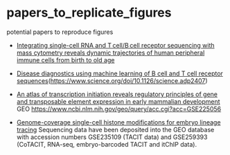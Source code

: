 # papers_to_replicate_figures
potential papers to reproduce figures

* [Integrating single-cell RNA and T cell/B cell receptor sequencing with mass cytometry reveals dynamic trajectories of human peripheral immune cells from birth to old age](https://www.nature.com/articles/s41590-024-02059-6#data-availability)

* [Disease diagnostics using machine learning of B cell and T cell receptor sequences](https://www.science.org/doi/10.1126/science.adp2407)(https://www.science.org/doi/10.1126/science.adp2407)

* [An atlas of transcription initiation reveals regulatory principles of gene and transposable element expression in early mammalian development](https://pubmed.ncbi.nlm.nih.gov/39837330/) GEO https://www.ncbi.nlm.nih.gov/geo/query/acc.cgi?acc=GSE225056

* [Genome-coverage single-cell histone modifications for embryo lineage tracing](https://www.nature.com/articles/s41586-025-08656-1) Sequencing data have been deposited into the GEO database with accession numbers GSE235109 (TACIT data) and GSE259393 (CoTACIT, RNA-seq, embryo-barcoded TACIT and itChIP data).




